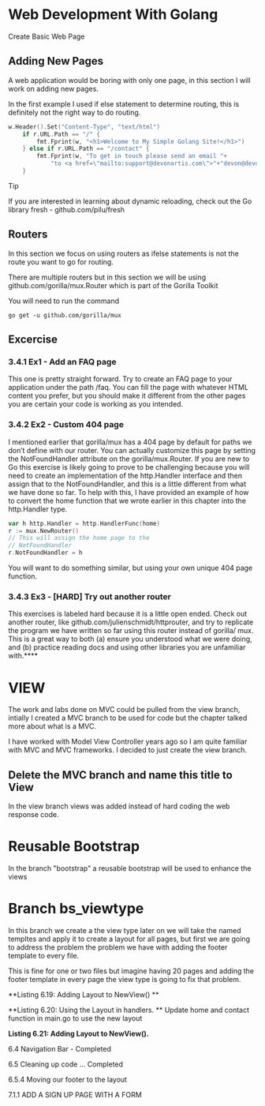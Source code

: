 # Web Development With Golang 

Create Basic Web Page 

## Adding New Pages 

A web application would be boring with only one page, in this section I will work on adding new pages. 

In the first example I used if else statement to determine routing, this is definitely not the right way to do routing.


```go
w.Header().Set("Content-Type", "text/html")
	if r.URL.Path == "/" {
		fmt.Fprint(w, "<h1>Welcome to My Simple Golang Site!</h1>")
	} else if r.URL.Path == "/contact" {
		fmt.Fprint(w, "To get in touch please send an email "+
			"to <a href=\"mailto:support@devonartis.com\">"+"devon@devonartis.com</a>.")
	}
```
> [!TIP]
If you are interested in learning about dynamic reloading, check out the Go library
fresh - github.com/pilu/fresh

> 

## Routers 
In this section we focus on using routers as ifelse statements is not the route you want to go for routing.

There are multiple routers but in this section we will be using github.com/gorilla/mux.Router which is part of the Gorilla Toolkit


You will need to run the command 

`go get -u github.com/gorilla/mux`  

## Excercise 

### 3.4.1 Ex1 - Add an FAQ page
This one is pretty straight forward. Try to create an FAQ page to your application
under the path /faq.
You can fill the page with whatever HTML content you prefer, but you should
make it different from the other pages you are certain your code is working as
you intended.

### 3.4.2 Ex2 - Custom 404 page
I mentioned earlier that gorilla/mux has a 404 page by default for paths we
don’t define with our router. You can actually customize this page by setting
the NotFoundHandler attribute on the gorilla/mux.Router.
If you are new to Go this exercise is likely going to prove to be challenging
because you will need to create an implementation of the http.Handler interface
and then assign that to the NotFoundHandler, and this is a little different from
what we have done so far.
To help with this, I have provided an example of how to convert the home
function that we wrote earlier in this chapter into the http.Handler type.


```go
var h http.Handler = http.HandlerFunc(home)
r := mux.NewRouter()
// This will assign the home page to the
// NotFoundHandler
r.NotFoundHandler = h
```

You will want to do something similar, but using your own unique 404 page
function.

### 3.4.3 Ex3 - [HARD] Try out another router

This exercises is labeled hard because it is a little open ended.
Check out another router, like github.com/julienschmidt/httprouter, and try to
replicate the program we have written so far using this router instead of gorilla/
mux.
This is a great way to both (a) ensure you understood what we were doing, and
(b) practice reading docs and using other libraries you are unfamiliar with.****

# VIEW

The work and labs done on MVC could be pulled from the view branch, intially I created a MVC
branch to be used for code but the chapter talked more about what is a MVC.

I have worked with Model View Controller years ago so I am quite familiar with MVC and MVC frameworks. I decided
to just create the view branch. 

## Delete the MVC branch and name this title to View

In the view branch views was added instead of hard coding the web response code.

# Reusable Bootstrap 

In the branch "bootstrap" a reusable bootstrap will be used to enhance the views 

# Branch bs_viewtype 

In this branch we create a the view type later on we will take the named templtes and apply it to create a layout for all pages, but first we are going to address the problem the problem we have with adding the footer template to every file.

This is fine for one or two files but imagine having 20 pages and adding the footer template in every page the view type is going to fix that problem.

**Listing 6.19: Adding Layout to NewView()
**

**Listing 6.20: Using the Layout in handlers.
**
Update home and contact function in main.go to use the new layout



**Listing 6.21: Adding Layout to NewView().** 

6.4 Navigation Bar - Completed

6.5 Cleaning up code ... Completed  

6.5.4 Moving our footer to the layout

7.1.1 ADD A SIGN UP PAGE WITH A FORM









